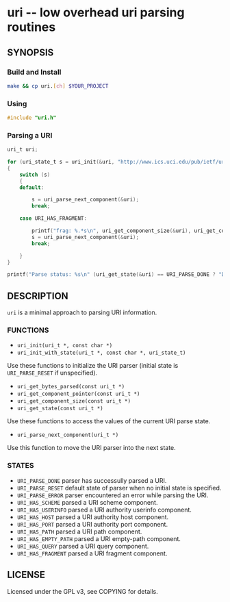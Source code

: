 uri -- low overhead uri parsing routines
========================================

## SYNOPSIS

### Build and Install

```sh
make && cp uri.[ch] $YOUR_PROJECT
```

### Using

```c
#include "uri.h"
```

### Parsing a URI

```c
uri_t uri;

for (uri_state_t s = uri_init(&uri, "http://www.ics.uci.edu/pub/ietf/uri/#Related"); s != URI_PARSE_DONE || s != URI_PARSE_ERROR; )
{
	switch (s)
	{
	default:

		s = uri_parse_next_component(&uri);
		break;

	case URI_HAS_FRAGMENT:

		printf("frag: %.*s\n", uri_get_component_size(&uri), uri_get_component_pointer(&uri));
		s = uri_parse_next_component(&uri);
		break;

	}
}

printf("Parse status: %s\n" (uri_get_state(&uri) == URI_PARSE_DONE ? "DONE" : "ERROR"));
```

## DESCRIPTION

`uri` is a minimal approach to parsing URI information.

### FUNCTIONS

* `uri_init(uri_t *, const char *)`
* `uri_init_with_state(uri_t *, const char *, uri_state_t)`

Use these functions to initialize the URI parser (initial state is `URI_PARSE_RESET` if unspecified).

* `uri_get_bytes_parsed(const uri_t *)`
* `uri_get_component_pointer(const uri_t *)`
* `uri_get_component_size(const uri_t *)`
* `uri_get_state(const uri_t *)`

Use these functions to access the values of the current URI parse state.

* `uri_parse_next_component(uri_t *)`

Use this function to move the URI parser into the next state.

### STATES

* `URI_PARSE_DONE` parser has successully parsed a URI.
* `URI_PARSE_RESET` default state of parser when no initial state is specified.
* `URI_PARSE_ERROR` parser encountered an error while parsing the URI.
* `URI_HAS_SCHEME` parsed a URI scheme component.
* `URI_HAS_USERINFO` parsed a URI authority userinfo component.
* `URI_HAS_HOST` parsed a URI authority host component.
* `URI_HAS_PORT` parsed a URI authority port component.
* `URI_HAS_PATH` parsed a URI path component.
* `URI_HAS_EMPTY_PATH` parsed a URI empty-path component.
* `URI_HAS_QUERY` parsed a URI query component.
* `URI_HAS_FRAGMENT` parsed a URI fragment component.

## LICENSE

Licensed under the GPL v3, see COPYING for details.
